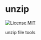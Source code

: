 # unzip
[![License MIT](https://img.shields.io/badge/license-MIT-blue.svg)](https://github.com/opensourcefamily/arithmetic/blob/master/LICENSE)

unzip file tools
